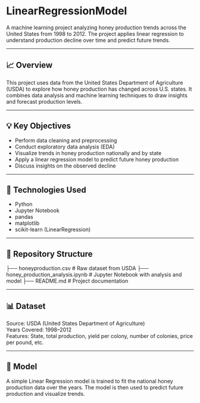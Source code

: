 #  LinearRegressionModel

A machine learning project analyzing honey production trends across the United States from 1998 to 2012. The project applies linear regression to understand production decline over time and predict future trends.

---

## 📈 Overview
This project uses data from the United States Department of Agriculture (USDA) to explore how honey production has changed across U.S. states. It combines data analysis and machine learning techniques to draw insights and forecast production levels.

---

## 💡 Key Objectives
- Perform data cleaning and preprocessing
- Conduct exploratory data analysis (EDA)
- Visualize trends in honey production nationally and by state
- Apply a linear regression model to predict future honey production
- Discuss insights on the observed decline

---

## 🧠 Technologies Used
- Python
- Jupyter Notebook
- pandas
- matplotlib
- scikit-learn (LinearRegression)

---

## 📁 Repository Structure
├── honeyproduction.csv               # Raw dataset from USDA
├── honey_production_analysis.ipynb   # Jupyter Notebook with analysis and model
├── README.md                         # Project documentation

---

## 📊 Dataset
Source: USDA (United States Department of Agriculture)  
Years Covered: 1998–2012  
Features: State, total production, yield per colony, number of colonies, price per pound, etc.

---

## 🔮 Model
A simple Linear Regression model is trained to fit the national honey production data over the years. The model is then used to predict future production and visualize trends.
